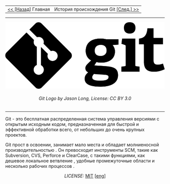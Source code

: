  <table width = 100%>
    <tr>
        <td align = left>
            <a href = "./readme.md"><< [Назад]</a> Главная
        </td>
        <td align = right lable = >
            История происхождения Git <a href = "https://techrocks.ru/2019/02/19/git-origin-story/">[След.] >></a>
        </td>
    </tr>
</table>

---

[![](./assets/Git-Logo-Black.png)](https://git-scm.com/images/logos/downloads/Git-Logo-Black.png)
###### <center>Git Logo by Jason Long, License: CC BY 3.0</center>

---

Git - это бесплатная распределенная система управления версиями с открытым исходным кодом, предназначенная для быстрой и эффективной обработки всего, от небольших до очень крупных проектов.

Git прост в освоении, занимает мало места и обладает молниеносной производительностью . Он превосходит инструменты SCM, такие как Subversion, CVS, Perforce и ClearCase, с такими функциями, как дешевое локальное ветвление , удобные промежуточные области и несколько рабочих процессов .



*<p align = "center">LICENSE:* [MIT](./licenseRus.md) [[eng](/license.md)]</p>